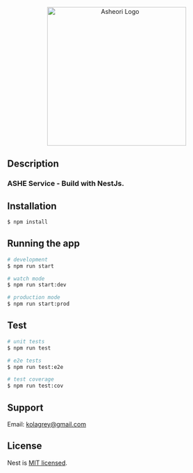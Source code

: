 <p align="center">
  <a href="https://asheori.com/" target="blank"><img src="https://asheori.com/images/asheori-logo.png" width="320" alt="Asheori Logo" /></a>
</p>

## Description

### ASHE Service - Build with NestJs.

## Installation

```bash
$ npm install
```

## Running the app

```bash
# development
$ npm run start

# watch mode
$ npm run start:dev

# production mode
$ npm run start:prod
```

## Test

```bash
# unit tests
$ npm run test

# e2e tests
$ npm run test:e2e

# test coverage
$ npm run test:cov
```

## Support

Email: kolagrey@gmail.com

## License

  Nest is [MIT licensed](LICENSE).
